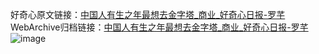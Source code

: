 好奇心原文链接：[中国人有生之年最想去金字塔_商业_好奇心日报-罗芊 ](https://www.qdaily.com/articles/12451.html)
WebArchive归档链接：[中国人有生之年最想去金字塔_商业_好奇心日报-罗芊 ](http://web.archive.org/web/20190623172724/https://www.qdaily.com/articles/12451.html)
![image](http://ww3.sinaimg.cn/large/007d5XDply1g3wjs7ojimj30u04kp7wh)